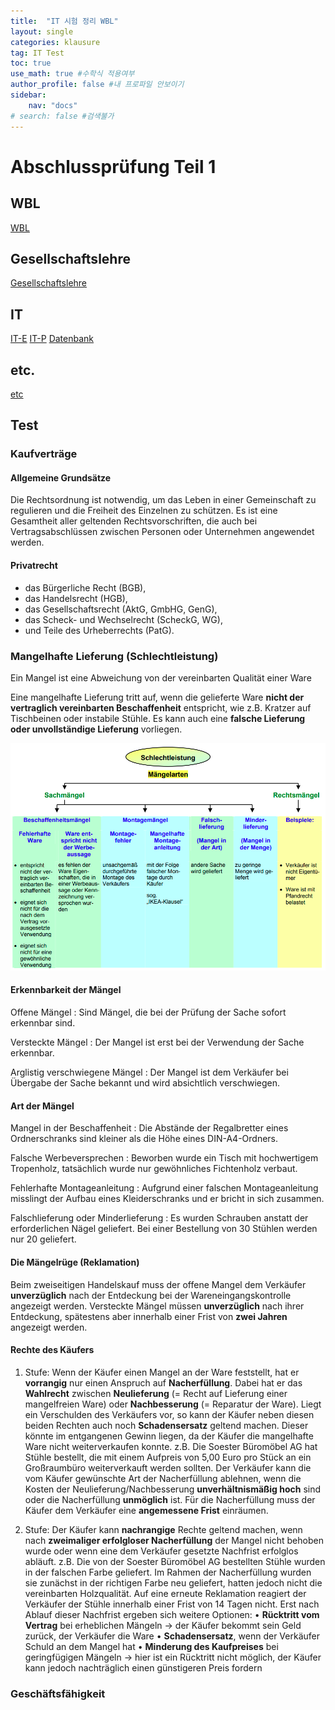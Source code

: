 ```yaml
---
title:  "IT 시험 정리 WBL"
layout: single
categories: klausure
tag: IT Test
toc: true
use_math: true #수학식 적용여부
author_profile: false #내 프로파일 안보이기
sidebar:
    nav: "docs" 
# search: false #검색불가
---
```


# Abschlussprüfung Teil 1

## WBL
[WBL](https://true85.github.io/klausure/WBL/)
## Gesellschaftslehre
[Gesellschaftslehre](https://true85.github.io/klausure/Gesellschaftslehre/)
## IT
[IT-E](https://true85.github.io/klausure/IT-E/)
[IT-P](https://true85.github.io/klausure/IT-P/)
[Datenbank](https://true85.github.io/klausure/Datenbank/)
## etc.
[etc](https://true85.github.io/klausure/etc/)

## Test
### Kaufverträge
#### Allgemeine Grundsätze
Die Rechtsordnung ist notwendig, um das Leben in einer Gemeinschaft zu regulieren und die Freiheit des Einzelnen zu schützen. Es ist eine Gesamtheit aller geltenden Rechtsvorschriften, die auch bei Vertragsabschlüssen zwischen Personen oder Unternehmen angewendet werden.
#### Privatrecht 
* das Bürgerliche Recht (BGB),
* das Handelsrecht (HGB),
* das Gesellschaftsrecht (AktG, GmbHG, GenG),
* das Scheck- und Wechselrecht (ScheckG, WG),
* und Teile des Urheberrechts (PatG).

### Mangelhafte Lieferung (Schlechtleistung)
Ein Mangel ist eine Abweichung von der vereinbarten Qualität einer Ware

Eine mangelhafte Lieferung tritt auf, wenn die gelieferte Ware **nicht der vertraglich vereinbarten Beschaffenheit** entspricht, wie z.B. Kratzer auf Tischbeinen oder instabile Stühle. Es kann auch eine **falsche Lieferung oder unvollständige Lieferung** vorliegen.

![mangel](/assets/images/mangel.png) 
#### Erkennbarkeit der Mängel

Offene Mängel
: Sind Mängel, die bei der Prüfung der Sache sofort erkennbar sind. 

Versteckte Mängel
: Der Mangel ist erst bei der Verwendung der Sache erkennbar.  

Arglistig verschwiegene Mängel
: Der Mangel ist dem Verkäufer bei Übergabe der Sache bekannt und wird absichtlich verschwiegen.  

#### Art der Mängel
Mangel in der Beschaffenheit 
: Die Abstände der Regalbretter eines Ordnerschranks sind kleiner als die Höhe eines DIN-A4-Ordners.

Falsche Werbeversprechen
: Beworben wurde ein Tisch mit hochwertigem Tropenholz, tatsächlich wurde nur gewöhnliches Fichtenholz verbaut.

Fehlerhafte Montageanleitung
: Aufgrund einer falschen Montageanleitung misslingt der Aufbau eines Kleiderschranks und er bricht in sich zusammen.

Falschlieferung oder Minderlieferung
: Es wurden Schrauben anstatt der erforderlichen Nägel geliefert. Bei einer Bestellung von 30 Stühlen werden nur 20 geliefert.

#### Die Mängelrüge (Reklamation)
Beim zweiseitigen Handelskauf muss der offene Mangel dem Verkäufer **unverzüglich** nach der Entdeckung bei der Wareneingangskontrolle angezeigt werden. Versteckte Mängel müssen **unverzüglich** nach ihrer Entdeckung, spätestens aber innerhalb einer Frist von **zwei Jahren** angezeigt werden.

#### Rechte des Käufers
1. Stufe: 
Wenn der Käufer einen Mangel an der Ware feststellt, hat er **vorrangig** nur einen Anspruch auf **Nacherfüllung**. Dabei hat er das **Wahlrecht** zwischen **Neulieferung** (= Recht auf Lieferung einer mangelfreien Ware) oder **Nachbesserung** (= Reparatur der Ware). 
Liegt ein Verschulden des Verkäufers vor, so kann der Käufer neben diesen beiden Rechten auch noch **Schadensersatz** geltend machen. Dieser könnte im entgangenen Gewinn liegen, da der Käufer die mangelhafte Ware nicht weiterverkaufen konnte. z.B. Die Soester Büromöbel AG hat Stühle bestellt, die mit einem Aufpreis von 5,00 Euro pro Stück an ein Großraumbüro weiterverkauft werden sollten.
Der Verkäufer kann die vom Käufer gewünschte Art der Nacherfüllung ablehnen, wenn die Kosten der Neulieferung/Nachbesserung **unverhältnismäßig hoch** sind oder die Nacherfüllung **unmöglich** ist. Für die Nacherfüllung muss der Käufer dem Verkäufer eine **angemessene Frist** einräumen.

2. Stufe: 
Der Käufer kann **nachrangige** Rechte geltend machen, wenn nach **zweimaliger erfolgloser Nacherfüllung** der Mangel nicht behoben wurde oder wenn eine dem Verkäufer gesetzte Nachfrist erfolglos abläuft. z.B. Die von der Soester Büromöbel AG bestellten Stühle wurden in der falschen Farbe geliefert. Im Rahmen der Nacherfüllung wurden sie zunächst in der richtigen Farbe neu geliefert, hatten jedoch nicht die vereinbarten Holzqualität. Auf eine erneute Reklamation reagiert der Verkäufer der Stühle innerhalb einer Frist von 14 Tagen nicht.
Erst nach Ablauf dieser Nachfrist ergeben sich weitere Optionen:
•	**Rücktritt vom Vertrag** bei erheblichen Mängeln -> der Käufer bekommt sein Geld zurück, der Verkäufer die Ware
•	**Schadensersatz**, wenn der Verkäufer Schuld an dem Mangel hat
•	**Minderung des Kaufpreises** bei geringfügigen Mängeln -> hier ist ein Rücktritt nicht möglich, der Käufer kann jedoch nachträglich einen günstigeren Preis fordern

### Geschäftsfähigkeit

```
```

 